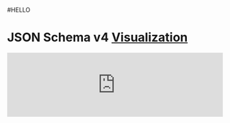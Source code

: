 

#HELLO

# JSON Schema v4 [Visualization](https://fpassembly.org/visual.html)
<iframe src="https://fpassembly.org/visual.html" frameborder="0" width="100%" heigth="640" scrolling="no"></iframe>

